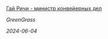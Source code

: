 <!--2024-06-04 19:00:12-->
<div class="yb">
  <a class="nodecor" href="/index.html?mir_kino/gaj_richi_-_ministr_konvejernyh_del">
    <img class="preview" data-videoid="https://rutube.ru/play/embed/http://rutube.ru/video/a5232a873b14d73ab5fed2b684cc0a00/" src="http://pic.rutubelist.ru/video/d1/eb/d1eb89bb3b9067ed6abcbd77330c9595.jpg" align="left" alt="">
  </a>
  <div class="inlbl text">
    <p><a class="nodecor" href="/index.html?mir_kino/gaj_richi_-_ministr_konvejernyh_del">Гай Ричи - министр конвейерных дел</a></p>
    <p><i class="smaller2">GreenGrass</i></p>
    <i class="smaller3">2024-06-04</i>
  </div>
</div>

